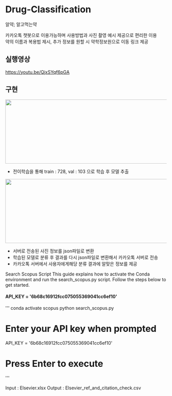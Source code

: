# Drug-Classification
알약; 알고먹는약   

카카오톡 챗봇으로 이용가능하며 사용방법과 사진 촬영 예시 제공으로 편리한 이용   
약의 이름과 복용법 제시, 추가 정보를 원할 시 약학정보원으로 이동 링크 제공   

## 실행영상   
<https://youtu.be/QjxSYqf6pGA>

## 구현
<img src="https://user-images.githubusercontent.com/49273782/168088223-b45c290d-ce68-4fca-bbd7-4434ebeee8d5.png" width="550px" height="200px"></img>
+ 전이학습을 통해 train : 728, val : 103 으로 학습 후 모델 추출

<img src="https://user-images.githubusercontent.com/49273782/168091042-f9d5157b-cd86-47de-82e6-53924f635eb7.png" width="550px" height="200px"></img>   
+ 서버로 전송된 사진 정보를 json파일로 변환
+ 학습된 모델로 분류 후 결과를 다시 json파일로 변환해서 카카오톡 서버로 전송
+ 카카오톡 서버에서 사용자에게해당 분류 결과에 알맞은 정보를 제공


Search Scopus Script
This guide explains how to activate the Conda environment and run the search_scopus.py script. Follow the steps below to get started.

#### API_KEY = '6b68c16912fcc075055369041cc6ef10'
'''
conda activate scopus
python search_scopus.py
# Enter your API key when prompted
API_KEY = '6b68c16912fcc075055369041cc6ef10'
# Press Enter to execute
'''

Input : Elsevier.xlsx
Output : Elsevier_ref_and_citation_check.csv

